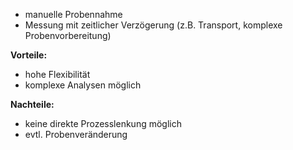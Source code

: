 - manuelle Probennahme
- Messung mit zeitlicher Verzögerung (z.B. Transport, komplexe Probenvorbereitung)

**Vorteile:**
- hohe Flexibilität 
- komplexe Analysen möglich 

**Nachteile:**
- keine direkte Prozesslenkung möglich
- evtl. Probenveränderung